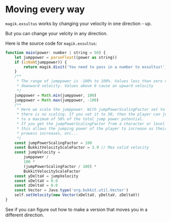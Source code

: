 # Moving every way

`magik.exsultus` works by changing your velocity in one direction - up.

But you can change your velcity in any direction.

Here is the source code for `magik.exsultus`:

```javascript
function main(power: number | string = 50) {
	let jumppower = parseFloat((power as string))
	if (isNaN(jumppower)) {
		return magik.dixit('You need to pass in a number to exsultus!')
	}
	/**
	 * The range of jumppower is -100% to 100%. Values less than zero cause a
	 * downward velocity. Values above 0 cause an upward velocity
	 */
	jumppower = Math.min(jumppower, 100)
	jumppower = Math.max(jumppower, -100)
	/**
	 * Here we scale the jumppower. With jumpPowerScalingFactor set to 100
	 * there is no scaling. If you set it to 50, then the player can jump up
	 * to a maximum of 50% of the total jump power potential.
	 * If you get the jumpPowerScalingFactor from a character or level attribute,
	 * this allows the jumping power of the player to increase as their magikal
	 * prowess increases, etc...
	 */
	const jumpPowerScalingFactor = 100
	const BukkitVelocityScaleFactor = 3.9 // Max valid velocity
	const jumpVelocity =
		jumppower /
		100 *
		(jumpPowerScalingFactor / 100) *
		BukkitVelocityScaleFactor
	const yDeltaV = jumpVelocity
	const xDeltaV = 0.0
	const zDeltaV = 0.0
	const Vector = Java.type('org.bukkit.util.Vector')
	self.setVelocity(new Vector(xDeltaV, yDeltaV, zDeltaV))
}
```

See if you can figure out how to make a version that moves you in a different direction.

